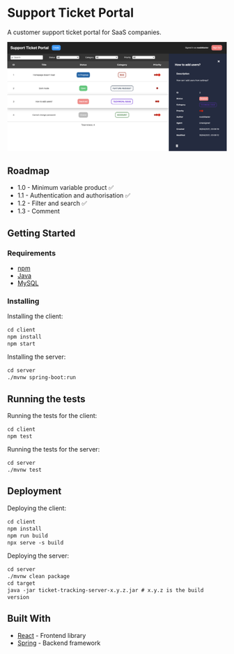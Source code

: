 # Support Ticket Portal

A customer support ticket portal for SaaS companies.

![homepage](images/homepage.png)

## Roadmap

- 1.0 - Minimum variable product ✅
- 1.1 - Authentication and authorisation ✅
- 1.2 - Filter and search ✅
- 1.3 - Comment

## Getting Started

### Requirements

- [npm](https://www.npmjs.com/)
- [Java](https://www.oracle.com/java/)
- [MySQL](https://www.mysql.com/)

### Installing

Installing the client:

```
cd client
npm install
npm start
```

Installing the server:

```
cd server
./mvnw spring-boot:run
```

## Running the tests

Running the tests for the client:

```
cd client
npm test
```

Running the tests for the server:

```
cd server
./mvnw test
```

## Deployment

Deploying the client:

```
cd client
npm install
npm run build
npx serve -s build
```

Deploying the server:

```
cd server
./mvnw clean package
cd target
java -jar ticket-tracking-server-x.y.z.jar # x.y.z is the build version
```

## Built With

- [React](https://reactjs.org/) - Frontend library
- [Spring](https://spring.io/) - Backend framework
